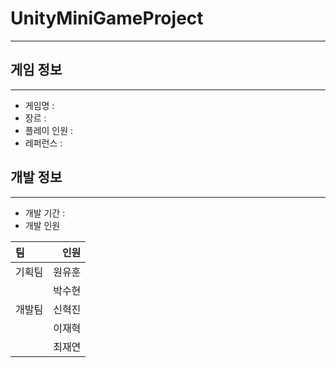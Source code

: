 # UnityMiniGameProject
---
## 게임 정보
---
- 게임명 : 
- 장르 : 
- 플레이 인원 : 
- 레퍼런스 : 
## 개발 정보
---
- 개발 기간 : 
- 개발 인원

|팀|인원|
|:--|---:|
|기획팀|원유훈|
|      |박수현|
|개발팀|신혁진 
||이재혁|
||최재연|
